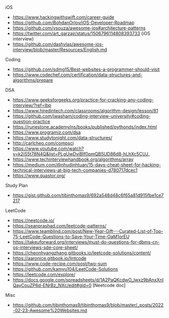 


iOS
* https://www.hackingwithswift.com/career-guide
* https://github.com/BohdanOrlov/iOS-Developer-Roadmap
* https://github.com/vsouza/awesome-ios#architecture-patterns
* https://twitter.com/art_garzajr/status/1506796114808393733 (iOS interview)
* https://github.com/dashvlas/awesome-ios-interview/blob/master/Resources/English.md

Coding

* https://github.com/sdmg15/Best-websites-a-programmer-should-visit
* https://www.codechef.com/certification/data-structures-and-algorithms/prepare

DSA

* https://www.geeksforgeeks.org/practice-for-cracking-any-coding-interview/?ref=lbp
* https://www.hiredintech.com/classrooms/algorithm-design/lesson/81
* https://github.com/jwasham/coding-interview-university#coding-question-practice
* https://runestone.academy/ns/books/published/pythonds/index.html
* https://www.programiz.com/dsa
* https://www.studytonight.com/data-structures/
* http://carlcheo.com/compsci
* https://www.youtube.com/watch?v=k2iS5t78N4Q&list=PLgUwDviBIf0pmQB5UD86d8-hLhXc5CUJ_
* https://www.techinterviewhandbook.org/algorithms/array
* https://medium.com/@nhudinhtuan/15-days-cheat-sheet-for-hacking-technical-interviews-at-big-tech-companies-d780717dcec1
* https://www.quastor.org/

Study Plan
* https://gist.github.com/tibinthomas9/692a548d48c6f65a81d915fbe1ce7217

LeetCode
* https://neetcode.io/
* https://seanprashad.com/leetcode-patterns/
* https://www.teamblind.com/post/New-Year-Gift---Curated-List-of-Top-75-LeetCode-Questions-to-Save-Your-Time-OaM1orEU
* https://takeuforward.org/interviews/must-do-questions-for-dbms-cn-os-interviews-sde-core-sheet/
* https://cheonhyangzhang.gitbooks.io/leetcode-solutions/content/
* https://aaronice.gitbook.io/lintcode
* https://www.code-recipe.com/post/two-sum
* https://github.com/kamyu104/LeetCode-Solutions
* https://leetcode.com/explore/
* https://docs.google.com/spreadsheets/d/1A2PaQKcdwO_lwxz9bAnxXnIQayCouZP6d-ENrBz_NXc/edit#gid=0 [Neetcode doc]

Misc
* https://github.com/tibinthomas9/tibinthomas9/blob/master/_posts/2022-02-23-Awesome%20Websites.md

